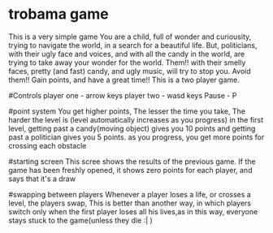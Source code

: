 # trobama game

This is a very simple game
You are a child, full of wonder and curiousity, trying to navigate the world, 
in a search for a beautiful life.
But, politicians, with their ugly face and voices, and with all the candy in 
the world, are trying to take away your wonder for the world. Them!! with their 
smelly faces, pretty (and fast) candy, and ugly music, will try to stop you.
Avoid them!! Gain points, and have a great time!!
This is a two player game.


#Controls
player one - arrow keys
player two - wasd keys
Pause - P

#point system
You get higher points, 
The lesser the time you take,
The harder the level is (level automatically increases as you progress)
in the first level, getting past a candy(moving object) gives you 10 points
and getting past a politician gives you 5 points.
as you progress, you get more points for crossing each obstacle

#starting screen
This scree shows the results of the previous game.
If the game has been freshly opened, it shows zero points for each player,
and says that it's a draw

#swapping between players
Whenever a player loses a life, or crosses a level, the players swap, This 
is better than another way, in which players switch only when the first player 
loses all his lives,as in this way, everyone stays stuck to the game(unless 
they die :| )


